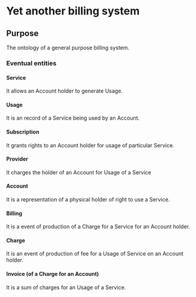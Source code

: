 # Yet another billing system

## Purpose

The ontology of a general purpose billing system.

### Eventual entities

#### Service

It allows an Account holder to generate Usage.

#### Usage

It is an record of a Service being used by an Account.

#### Subscription

It grants rights to an Account holder for usage of particular Service.

#### Provider

It charges the holder of an Account for Usage of a Service

#### Account

It is a representation of a physical holder of right to use a Service.

#### Billing

It is a event of production of a Charge for a Service for an Account holder.

#### Charge

It is an event of production of fee for a Usage of Service on an Account holder.

#### Invoice (of a Charge for an Account)

It is a sum of charges for an Usage of a Service.
